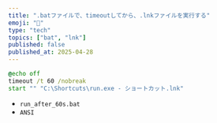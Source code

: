 ```yaml
---
title: ".batファイルで、timeoutしてから、.lnkファイルを実行する"
emoji: "🦇"
type: "tech"
topics: ["bat", "lnk"]
published: false
published_at: 2025-04-28
---
```


```bat
@echo off
timeout /t 60 /nobreak
start "" "C:\Shortcuts\run.exe - ショートカット.lnk"
```

- `run_after_60s.bat`
- `ANSI`
